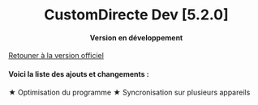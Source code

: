 <H1 align="center">
CustomDirecte Dev [5.2.0]
</H1>
<H4 align="center">
Version en développement
</H4>

[Retouner à la version officiel](https://github.com/Bastian-Noel/CustomDirecte)

<H4>Voici la liste des ajouts et changements :</H4>

★ Optimisation du programme
★ Syncronisation sur plusieurs appareils 
